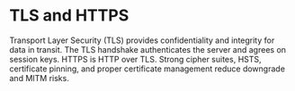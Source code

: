 # TLS and HTTPS
Transport Layer Security (TLS) provides confidentiality and integrity for data in transit. The TLS handshake authenticates the server and agrees on session keys. HTTPS is HTTP over TLS. Strong cipher suites, HSTS, certificate pinning, and proper certificate management reduce downgrade and MITM risks.
